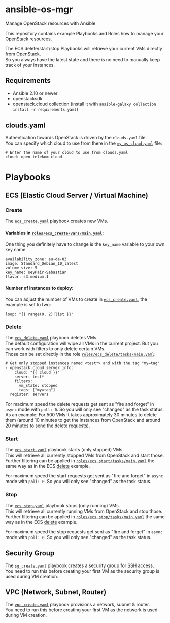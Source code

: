# ansible-os-mgr
Manage OpenStack resources with Ansible

This repository contains example Playbooks and Roles how to manage your OpenStack resources.  

The ECS delete/start/stop Playbooks will retrieve your current VMs directly from OpenStack.  
So you always have the latest state and there is no need to manually keep track of your instances.

## Requirements
- Ansible 2.10 or newer
- openstacksdk
- openstack.cloud collection (install it with `ansible-galaxy collection install -r requirements.yaml`)

## clouds.yaml
Authentication towards OpenStack is driven by the `clouds.yaml` file.  
You can specify which cloud to use from there in the [`my_os_cloud.yaml`](my_os_cloud.yaml) file:
```
# Enter the name of your cloud to use from clouds.yaml
cloud: open-telekom-cloud
```

# Playbooks

## ECS (Elastic Cloud Server / Virtual Machine)

### Create
The [`ecs_create.yaml`](ecs_create.yaml) playbook creates new VMs.

#### Variables in [`roles/ecs_create/vars/main.yaml`](roles/ecs_create/vars/main.yaml):
One thing you definitely have to change is the `key_name` variable to your own key name.
```
availability_zone: eu-de-03
image: Standard_Debian_10_latest
volume_size: 5
key_name: KeyPair-Sebastian
flavor: s3.medium.1
```

#### Number of instances to deploy:
You can adjust the number of VMs to create in [`ecs_create.yaml`](ecs_create.yaml), the example is set to two:
```
loop: "{{ range(0, 2)|list }}"
```

### Delete
The [`ecs_delete.yaml`](ecs_delete.yaml) playbook deletes VMs.   
The default configuration will wipe all VMs in the current project. But you can work with filters to only delete certain VMs.  
Those can be set directly in the role [`roles/ecs_delete/tasks/main.yaml`](roles/ecs_delete/tasks/main.yaml):
```
# Get only stopped instances named <test*> and with the tag "my=tag"
- openstack.cloud.server_info:
    cloud: "{{ cloud }}"
    server: test*
    filters:
      vm_state: stopped
      tags: ["my=tag"]
  register: servers
```

For maximum speed the delete requests get sent as "fire and forget" in `async` mode with `poll: 0`. So you will only see "changed" as the task status.  
As an example: For 500 VMs it takes approximately 30 minutes to delete them (around 10 minutes to get the instances from OpenStack and around 20 minutes to send the delete requests).

### Start
The [`ecs_start.yaml`](ecs_start.yaml) playbook starts (only stopped) VMs.  
This will retrieve all currently stopped VMs from OpenStack and start those.  
Further filtering can be applied in [`roles/ecs_start/tasks/main.yaml`](roles/ecs_start/tasks/main.yaml) the same way as in the ECS [delete](#delete) example.

For maximum speed the start requests get sent as "fire and forget" in `async` mode with `poll: 0`. So you will only see "changed" as the task status.

### Stop
The [`ecs_stop.yaml`](ecs_stop.yaml) playbook stops (only running) VMs.  
This will retrieve all currently running VMs from OpenStack and stop those.  
Further filtering can be applied in [`roles/ecs_stop/tasks/main.yaml`](roles/ecs_stop/tasks/main.yaml) the same way as in the ECS [delete](#delete) example.

For maximum speed the stop requests get sent as "fire and forget" in `async` mode with `poll: 0`. So you will only see "changed" as the task status.

## Security Group
The [`sg_create.yaml`](sg_create.yaml) playbook creates a security group for SSH access.  
You need to run this before creating your first VM as the security group is used during VM creation.

## VPC (Network, Subnet, Router)
The [`vpc_create.yaml`](vpc_create.yaml) playbook provisions a network, subnet & router.  
You need to run this before creating your first VM as the network is used during VM creation.
